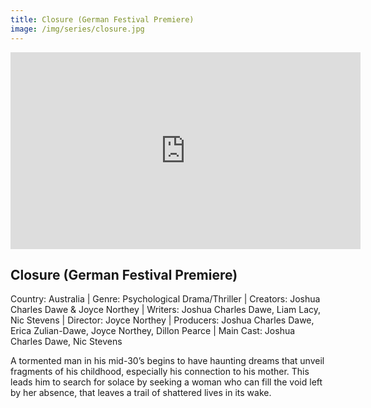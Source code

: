 ```yaml
---
title: Closure (German Festival Premiere)
image: /img/series/closure.jpg
---
```

<iframe width="560" height="315" src="https://vimeo.com/854119254" frameborder="0" allow="accelerometer; autoplay; encrypted-media; gyroscope; picture-in-picture" allowfullscreen></iframe>

## Closure (German Festival Premiere)  
Country: Australia | Genre: Psychological Drama/Thriller | Creators: Joshua Charles Dawe & Joyce Northey | Writers: Joshua Charles Dawe, Liam Lacy, Nic Stevens | Director: Joyce Northey | Producers: Joshua Charles Dawe, Erica Zulian-Dawe, Joyce Northey, Dillon Pearce | Main Cast: Joshua Charles Dawe, Nic Stevens

A tormented man in his mid-30’s begins to have haunting dreams that unveil fragments of his childhood, especially his connection to his mother. This leads him to search for solace by seeking a woman who can fill the void left by her absence, that leaves a trail of shattered lives in its wake.
